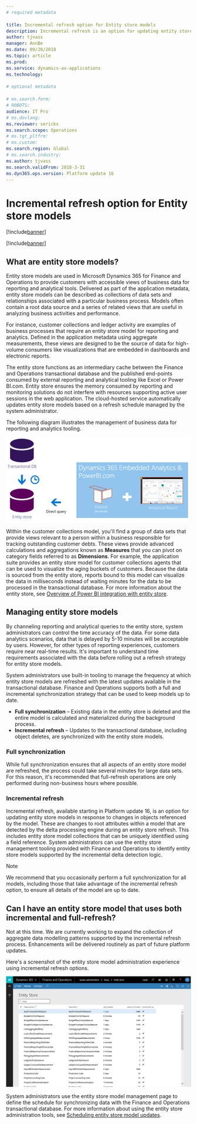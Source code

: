 ```yaml
---
# required metadata

title: Incremental refresh option for Entity store models
description: Incremental refresh is an option for updating entity store models in response to changes in objects referenced by the model.
author: tjvass
manager: AnnBe
ms.date: 09/20/2018
ms.topic: article
ms.prod: 
ms.service: dynamics-ax-applications
ms.technology: 

# optional metadata

# ms.search.form:
# ROBOTS:
audience: IT Pro
# ms.devlang: 
ms.reviewer: sericks
ms.search.scope: Operations
# ms.tgt_pltfrm: 
# ms.custom:
ms.search.region: Global
# ms.search.industry:
ms.author: tjvass
ms.search.validFrom: 2018-3-31 
ms.dyn365.ops.version: Platform update 16
---
```


# Incremental refresh option for Entity store models

[!include[banner](../includes/banner.md)]

[!include[banner](../includes/CAAP.md)]

## What are entity store models?
Entity store models are used in Microsoft Dynamics 365 for Finance and Operations to provide customers with accessible views of business data for reporting and analytical tools. Delivered as part of the application metadata, entity store models can be described as collections of data sets and relationships associated with a particular business process. Models often contain a root data source and a series of related views that are useful in analyzing business activities and performance.

For instance, customer collections and ledger activity are examples of business processes that require an entity store model for reporting and analytics. Defined in the application metadata using aggregate measurements, these views are designed to be the source of data for high-volume consumers like visualizations that are embedded in dashboards and electronic reports.

The entity store functions as an intermediary cache between the Finance and Operations transactional database and the published end-points consumed by external reporting and analytical tooling like Excel or Power BI.com. Entity store ensures the memory consumed by reporting and monitoring solutions do not interfere with resources supporting active user sessions in the web application. The cloud-hosted service automatically updates entity store models based on a refresh schedule managed by the system administrator.

The following diagram illustrates the management of business data for reporting and analytics tooling.

[![Incremental-refresh](./media/Incremental-refresh-data-flow-diagram.png)](./media/Incremental-refresh-data-flow-diagram.png)

Within the customer collections model, you'll find a group of data sets that provide views relevant to a person within a business responsible for tracking outstanding customer debts. These views provide advanced calculations and aggregations known as **Measures** that you can pivot on category fields referred to as **Dimensions**. For example, the application suite provides an entity store model for customer collections agents that can be used to visualize the aging buckets of customers. Because the data is sourced from the entity store, reports bound to this model can visualize the data in milliseconds instead of waiting minutes for the data to be processed in the transactional database. For more information about the entity store, see [Overview of Power BI integration with entity store](power-bi-integration-entity-store.md).

## Managing entity store models
By channeling reporting and analytical queries to the entity store, system administrators can control the time accuracy of the data. For some data analytics scenarios, data that is delayed by 5-10 minutes will be acceptable by users. However, for other types of reporting experiences, customers require near real-time results. It's important to understand time requirements associated with the data before rolling out a refresh strategy for entity store models.

System administrators use built-in tooling to manage the frequency at which entity store models are refreshed with the latest updates available in the transactional database. Finance and Operations supports both a full and incremental synchronization strategy that can be used to keep models up to date.

- **Full synchronization** – Existing data in the entity store is deleted and the entire model is calculated and materialized during the background process.
- **Incremental refresh** – Updates to the transactional database, including object deletes, are synchronized with the entity store models.

### Full synchronization
While full synchronization ensures that all aspects of an entity store model are refreshed, the process could take several minutes for large data sets. For this reason, it's recommended that full-refresh operations are only performed during non-business hours where possible.

### Incremental refresh
Incremental refresh, available starting in Platform update 16, is an option for updating entity store models in response to changes in objects referenced by the model. These are changes to root attributes within a model that are detected by the delta processing engine during an entity store refresh. This includes entity store model collections that can be uniquely identified using a field reference. System administrators can use the entity store management tooling provided with Finance and Operations to identify entity store models supported by the incremental delta detection logic.

> [!NOTE]
> We recommend that you occasionally perform a full synchronization for all models, including those that take advantage of the incremental refresh option, to ensure all details of the model are up to date.

## Can I have an entity store model that uses both incremental and full-refresh?
Not at this time. We are currently working to expand the collection of aggregate data modelling patterns supported by the incremental refresh process. Enhancements will be delivered routinely as part of future platform updates.

Here's a screenshot of the entity store model administration experience using incremental refresh options.

[![Incremental-administration](./media/Entity-Store-model-management.png)](./media/Entity-Store-model-management.png)

System administrators use the entity store model management page to define the schedule for synchronizing data with the Finance and Operations transactional database. For more information about using the entity store administration tools, see [Scheduling entity store model updates](aggregate-measurements-refreshed-incrementally.md).

